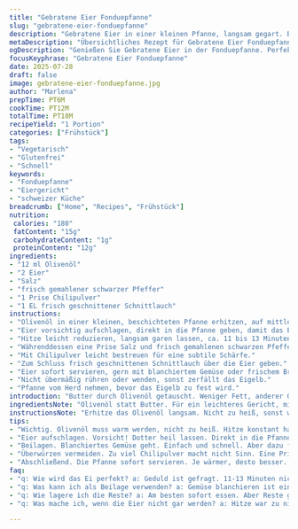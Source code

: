```yaml
---
title: "Gebratene Eier Fonduepfanne"
slug: "gebratene-eier-fonduepfanne"
description: "Gebratene Eier in einer kleinen Pfanne, langsam gegart. Butter durch Olivenöl ersetzt, Eier mit frischem Schnittlauch und Chilipulver verfeinert. Blanchiertes Gemüse als Beilage empfohlen. Zubereitungszeit leicht angepasst auf insgesamt 18 Minuten. Einfach, glutenfrei, laktosefrei, nussfrei, vegetarisch. Eine abgewandelte Version des klassischen Spiegeleis, zubereitet in einer kleinen Pfanne, die auf einer Fondueplatte erhitzt wird. Würzige und frische Note durch Kräuter und Gewürze. Perfekte Konsistenz des Eiweißes, während das Eigelb cremig bleibt, leicht pikant."
metaDescription: "Übersichtliches Rezept für Gebratene Eier Fonduepfanne. Vegetarisch, glutenfrei. Schnelle Zubereitung in nur 18 Minuten."
ogDescription: "Genießen Sie Gebratene Eier in der Fonduepfanne. Perfekt gewürzt und schnell zubereitet. Ideal für eine leichte Mahlzeit."
focusKeyphrase: "Gebratene Eier Fonduepfanne"
date: 2025-07-28
draft: false
image: gebratene-eier-fonduepfanne.jpg
author: "Marlena"
prepTime: PT6M
cookTime: PT12M
totalTime: PT18M
recipeYield: "1 Portion"
categories: ["Frühstück"]
tags:
- "Vegetarisch"
- "Glutenfrei"
- "Schnell"
keywords:
- "Fonduepfanne"
- "Eiergericht"
- "schweizer Küche"
breadcrumb: ["Home", "Recipes", "Frühstück"]
nutrition: 
 calories: "180"
 fatContent: "15g"
 carbohydrateContent: "1g"
 proteinContent: "12g"
ingredients:
- "12 ml Olivenöl"
- "2 Eier"
- "Salz"
- "frisch gemahlener schwarzer Pfeffer"
- "1 Prise Chilipulver"
- "1 EL frisch geschnittener Schnittlauch"
instructions:
- "Olivenöl in einer kleinen, beschichteten Pfanne erhitzen, auf mittlerer Stufe."
- "Eier vorsichtig aufschlagen, direkt in die Pfanne geben, damit das Eigelb intakt bleibt."
- "Hitze leicht reduzieren, langsam garen lassen, ca. 11 bis 13 Minuten, bis das Eiweiß komplett gestockt ist, Eigelb aber weich bleibt."
- "Währenddessen eine Prise Salz und frisch gemahlenen schwarzen Pfeffer über die Eier streuen."
- "Mit Chilipulver leicht bestreuen für eine subtile Schärfe."
- "Zum Schluss frisch geschnittenen Schnittlauch über die Eier geben."
- "Eier sofort servieren, gern mit blanchiertem Gemüse oder frischem Brot."
- "Nicht übermäßig rühren oder wenden, sonst zerfällt das Eigelb."
- "Pfanne vom Herd nehmen, bevor das Eigelb zu fest wird."
introduction: "Butter durch Olivenöl getauscht. Weniger Fett, anderer Geschmack. Das Öl verteilt sich gleichmäßig in der kleinen Pfanne, die auf einer Fondueplatte steht. Eier aufschlagen, nicht zu hastig. Das Eiweiß soll fest werden und der Dotter weich bleiben – cremig, nicht hart. Zeit kontrollieren, 11 bis 13 Minuten, je nach Hitze. Hitze niedrig halten, mehr Geduld. Salz und Pfeffer drüber, für den Grundgeschmack. Chilipulver? Ja, nur eine Prise – bringt Schärfe. Schnittlauch frisch geschnitten. Bisschen grün, bisschen Frische. Kein Rühren, kein Umwenden. Auf dem Teller liegt die Pfanne noch warm. Dazu Gemüse, Brot, wo was da ist. Einfach, schnell. Vegetarisch. Ohne Milch, ohne Nüsse. Glutenfrei sowieso. Die kleine Pfanne, ideal für solo Kochen, auch fürs Fondue. Leise zischelt das Öl, bald die perfekten Eier."
ingredientsNote: "Olivenöl statt Butter. Für ein leichteres Gericht, milder Geschmack. Butter gibt Aroma, Öl gibt Frische. 12 ml reichen, nicht zu viel. Frischer Schnittlauch bringt Farbe und leicht süßliche Kräuternote. Chilipulver nur ganz wenig, für ein kleines Feuerwerk im Mund. Salz und Pfeffer immer frisch, keine Fertigmischungen. Eier sollten möglichst frisch sein, Qualität merkt man am Geschmack und Aussehen. Zwei Eier pro Portion, das reicht. Kleiner Pfannenboden, damit das Ei nicht auseinanderläuft. Möglichst beschichtete Pfanne, damit nichts anklebt. Keine Nüsse, keine Milchprodukte, glutenfrei. Pure Zutaten, minimal. Ideal für morgens oder kleine Mahlzeiten."
instructionsNote: "Erhitze das Olivenöl langsam. Nicht zu heiß, sonst werden die Eier schnell trocken. Eier vorsichtig aufschlagen, Eigelb soll heil bleiben. In die schon warme Pfanne, nicht ins kalte Öl. Hitze sofort reduzieren. Geduld ist gefragt, 11 bis 13 Minuten, genau beobachten. Das Eiweiß wird weiß und fest, der Dotter weich und zart. Nicht wenden, nicht bewegen. Würzen während des Garens – Salz, Pfeffer, Chili. Am Ende Schnittlauch streuen. Direkt servieren aus der Pfanne, warm bleibt es am besten. Beilagen passen gut, aber nicht zwingend. Nicht zu lange garen, sonst festes Eigelb, nicht gewünscht. Fondueplatte ideal für gleichmäßige Hitzeübertragung. Nicht hasten, Zeit spielt Rolle."
tips:
- "Wichtig. Olivenöl muss warm werden, nicht zu heiß. Hitze konstant halten. Zu hohe Temperatur trocknet die Eier aus, misslingt das Gericht. Nun das Öl in die Pfanne geben. Wer mag, kann auch Kräuter der Provence ausprobieren. Das verändert den Geschmack."
- "Eier aufschlagen. Vorsicht! Dotter heil lassen. Direkt in die Pfanne platzieren. Nach dem Aufschlagen den Deckel verwenden. So bleibt die Hitze da. Garzeit beobachten. 11-13 Minuten bei niedriger Hitze. Sehr präzise."
- "Beilagen. Blanchiertes Gemüse geht. Einfach und schnell. Aber dazu frisches Brot nehmen. Für die Konsistenz. Tf Bestreuen. Mit Pfeffer. Kümmel wirkt ebenfalls. Stimmt die Würze stimmen."
- "Überwürzen vermeiden. Zu viel Chilipulver macht nicht Sinn. Eine Prise reicht. Für die Schärfe. Teste kleine Mengen. Experimentiere mit Gewürzen. Zwiebeln in kleiner Menge sind auch eine Option. Kombiniere mit Schnittlauch."
- "Abschließend. Die Pfanne sofort servieren. Je wärmer, desto besser. Selbst dekorieren mit frischem Schnittlauch. Eier immer frisch verwenden. Der Unterschied ist enorm. Weniger ist mehr. Einfache Zutaten."
faq:
- "q: Wie wird das Ei perfekt? a: Geduld ist gefragt. 11-13 Minuten nicht unterschreiten. Hitze senken nach dem Aufschlagen. Wichtig ist das Dotter. Musst beobachten. Nicht rühren oder wenden. Das gibt die beste Textur."
- "q: Was kann ich als Beilage verwenden? a: Gemüse blanchieren ist einfach. Karotten, Brokkoli. Auch Brot. Frisch und warm. Allerdings muss das Brot knusprig sein. Toastmagneten! Überraschungseffekte. Vielleicht auch eine Kräuterbutter daneben."
- "q: Wie lagere ich die Reste? a: Am besten sofort essen. Aber Reste gut gekühlt aufbewahren. In einem geschlossenen Behälter im Kühlschrank. Bis zwei Tage haltbar. Aufwärmen ist möglich, aber Vorsicht. Dotter kann fest werden."
- "q: Was mache ich, wenn die Eier nicht gar werden? a: Hitze war zu niedrig. Erhitzung ist wichtig. Dann einfach die Garzeit verlängern. Mit einer Pfanne testen, die leicht ist okay. Sonst muss neue Pfanne her. Immer neue Versuche sind nötig, erinnern!"

---
```


